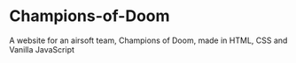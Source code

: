 # Champions-of-Doom
A website for an airsoft team, Champions of Doom, made in HTML, CSS and Vanilla JavaScript
